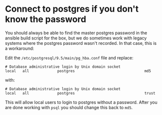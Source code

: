 # Connect to postgres if you don't know the password
You should always be able to find the master postgres password in the ansible build script for the box, but we do sometimes work with legacy systems where the postgres
password wasn't recorded. In that case, this is a workaround:

Edit the `/etc/postgresql/9.5/main/pg_hba.conf` file and replace:

```
# Database administrative login by Unix domain socket
local   all             postgres                                md5
```

with:

```
# Database administrative login by Unix domain socket
local   all             postgres                                trust
```

This will allow local users to login to postgres without a password. After
you are done working with `psql` you should change this back to `md5`.
